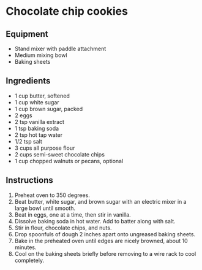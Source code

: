 # Chocolate chip cookies

## Equipment

- Stand mixer with paddle attachment
- Medium mixing bowl
- Baking sheets

## Ingredients

- 1 cup butter, softened
- 1 cup white sugar
- 1 cup brown sugar, packed
- 2 eggs
- 2 tsp vanilla extract
- 1 tsp baking soda
- 2 tsp hot tap water
- 1/2 tsp salt
- 3 cups all purpose flour
- 2 cups semi-sweet chocolate chips
- 1 cup chopped walnuts or pecans, optional

## Instructions

1. Preheat oven to 350 degrees.  
2. Beat butter, white sugar, and brown sugar with an electric mixer in a large bowl until smooth.
3. Beat in eggs, one at a time, then stir in vanilla.
4. Dissolve baking soda in hot water. Add to batter along with salt.
5. Stir in flour, chocolate chips, and nuts.
6. Drop spoonfuls of dough 2 inches apart onto ungreased baking sheets.
7. Bake in the preheated oven until edges are nicely browned, about 10 minutes.
8. Cool on the baking sheets briefly before removing to a wire rack to cool completely.
